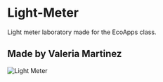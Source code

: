 # Light-Meter
Light meter laboratory made for the EcoApps class. 

## Made by Valeria Martinez
![Light Meter](https://user-images.githubusercontent.com/92186281/194181302-00fc6b6e-ad1d-4409-94f1-6dd2b8cdccaf.png)
